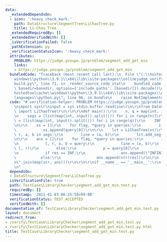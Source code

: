 ```yaml
---
data:
  _extendedDependsOn:
  - icon: ':heavy_check_mark:'
    path: DataStructure\SegmentTree\LiChaoTree.py
    title: Li-Chao Tree
  _extendedRequiredBy: []
  _extendedVerifiedWith: []
  _isVerificationFailed: false
  _pathExtension: py
  _verificationStatusIcon: ':heavy_check_mark:'
  attributes:
    PROBLEM: https://judge.yosupo.jp/problem/segment_add_get_min
    links:
    - https://judge.yosupo.jp/problem/segment_add_get_min
  bundledCode: "Traceback (most recent call last):\n  File \"c:\\hostedtoolcache\\\
    windows\\python\\3.9.1\\x64\\lib\\site-packages\\onlinejudge_verify\\documentation\\\
    build.py\", line 71, in _render_source_code_stat\n    bundled_code = language.bundle(stat.path,\
    \ basedir=basedir, options={'include_paths': [basedir]}).decode()\n  File \"c:\\\
    hostedtoolcache\\windows\\python\\3.9.1\\x64\\lib\\site-packages\\onlinejudge_verify\\\
    languages\\python.py\", line 96, in bundle\n    raise NotImplementedError\nNotImplementedError\n"
  code: "# verification-helper: PROBLEM https://judge.yosupo.jp/problem/segment_add_get_min\r\
    \nimport sys\r\ninput = sys.stdin.buffer.readline\r\n\r\nfrom DataStructure.SegmentTree.LiChaoTree\
    \ import LiChaoTree\r\n\r\n\r\ndef main():\r\n    n, q = map(int, input().split())\r\
    \n    segs = [list(map(int, input().split())) for i in range(n)]\r\n    queries\
    \ = [list(map(int, input().split())) for i in range(q)]\r\n    INF = 10 ** 18\r\
    \n\r\n    xs = []\r\n    for flag, *query in queries:\r\n        if flag:\r\n\
    \            xs.append(query[0])\r\n\r\n    lct = LiChaoTree(xs)\r\n    for l,\
    \ r, a, b in segs:\r\n        line = (a, b)\r\n        lct.add_seg(line, l, r)\r\
    \n\r\n    ans = []\r\n    for flag, *query in queries:\r\n        if flag == 0:\r\
    \n            l, r, a, b = query\r\n            line = (a, b)\r\n            lct.add_seg(line,\
    \ l, r)\r\n        else:\r\n            p = query[0]\r\n            res = lct.min(p)\r\
    \n            if res == INF:\r\n                ans.append(\"INFINITY\")\r\n \
    \           else:\r\n                ans.append(str(res))\r\n\r\n    print(\"\\\
    n\".join(map(str, ans)))\r\n\r\n\r\nif __name__ == '__main__':\r\n    main()\r\
    \n"
  dependsOn:
  - DataStructure\SegmentTree\LiChaoTree.py
  isVerificationFile: true
  path: TestCase\LibraryChecker\segment_add_get_min.test.py
  requiredBy: []
  timestamp: '2021-01-03 06:25:50+09:00'
  verificationStatus: TEST_ACCEPTED
  verifiedWith: []
documentation_of: TestCase\LibraryChecker\segment_add_get_min.test.py
layout: document
redirect_from:
- /verify\TestCase\LibraryChecker\segment_add_get_min.test.py
- /verify\TestCase\LibraryChecker\segment_add_get_min.test.py.html
title: TestCase\LibraryChecker\segment_add_get_min.test.py
---
```

